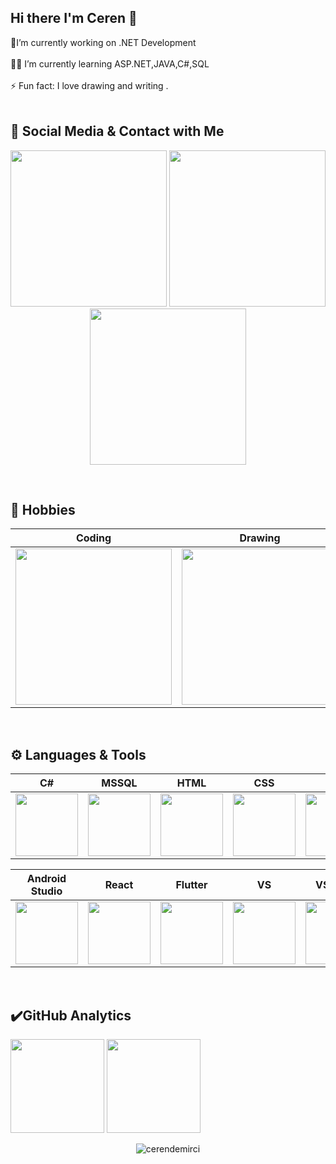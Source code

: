 ## Hi there I'm Ceren 👋  

🔭I’m currently working on .NET Development</br></br>👩‍💻 I’m currently learning ASP.NET,JAVA,C#,SQL </br></br>⚡ Fun fact: I love drawing and writing .</br></br>

## 💬 Social Media & Contact with Me
<p align="center">
<a target="_blank" href="https://www.instagram.com/crmdnrc/" title="instagram"><img style="width: 250px" src="https://store.donanimhaber.com/bd/c3/03/bdc30361440e496262e9b82eb2e4f2b4.gif"></a>
 <a target="_blank" href="https://www.linkedin.com/in/cerendemirci/" title="linkedin"><img  style="width: 250px"  src="https://64.media.tumblr.com/149c93a8d22068150496806213466bf1/70b13c238add7acc-a6/s500x750/f735a73b83a7354bbd4e3552786f43959181e07f.gifv"></a>
 <a target="_blank" href="mailto:ceren.demirci@outlook.com.tr" title="mail"><img style="width: 250px" src="https://img.wattpad.com/44d464038303783a85c35dec82cb51dca7b36bec/68747470733a2f2f73332e616d617a6f6e6177732e636f6d2f776174747061642d6d656469612d736572766963652f53746f7279496d6167652f51464e6a7a35793368674e6a33773d3d2d3638373639373835322e313537646436343564626265313065353931343431343837313731322e676966"></a>
</p>

</br>

## 🚀  Hobbies 

|Coding|Drawing|Traveling|Anime|Manga|
|:-:|:-:|:-:|:-:|:-:|
|<img style="width: 250px" src="https://media-exp1.licdn.com/dms/image/C4E22AQH5GL3PSpbk2w/feedshare-shrink_2048_1536/0/1608839033620?e=1648080000&v=beta&t=rJqN-2XdzFh9uhq4oQM0rg1wcFWC87HrKh-bIsSAWTY">|<img style="width: 250px" src="https://c.tenor.com/wJbcatwT09EAAAAC/coloring-draw.gif">|  <img style="width: 250px" src="https://data.whicdn.com/images/306387121/original.gif">|<img style="width: 200px" src="https://data.whicdn.com/images/64626199/original.gif">|<img style="width: 200px" src="https://i.pinimg.com/originals/91/c6/6e/91c66e567ee249c72ee74bc7cac2fca6.gif">|
</br>

## ⚙️ Languages & Tools 

|C#|MSSQL|HTML|CSS|PHP|Javascript
|:-:|:-:|:-:|:-:|:-:|:-:|
|<img style="width: 100px" src="https://i.stack.imgur.com/u6BUv.png">|<img style="width: 100px" src="https://banner2.cleanpng.com/20180620/vvv/kisspng-sql-computer-icons-document-file-format-5b2a12c312e667.3194279415294839710774.jpg">|<img style="width: 100px" src="https://miro.medium.com/max/1200/1*Dn1K1VzcPbUnr2w9cvQa0A.png">|<img style="width: 100px" src="https://cdn.pixabay.com/photo/2017/08/05/11/16/logo-2582747_1280.png">|<img style="width: 100px" src="https://e7.pngegg.com/pngimages/251/608/png-clipart-php-php.png">|<img style="width: 100px" src="https://caglarbostanci.com.tr/wp-content/uploads/2017/04/JS-caglarbostanci-com-tr.png">|

|Android Studio|React|Flutter|VS|VS Code|Git
|:-:|:-:|:-:|:-:|:-:|:-:|
|<img style="width: 100px" src="https://w7.pngwing.com/pngs/73/631/png-transparent-android-studio-integrated-development-environment-software-development-emulator-android-logo-emulator-mobile-app-development.png">|<img style="width: 100px" src="https://upload.wikimedia.org/wikipedia/commons/thumb/4/47/React.svg/1200px-React.svg.png">|<img style="width: 100px" src="https://zahidtekbas.com.tr/wp-content/uploads/2019/08/flutterlogo.png">|<img style="width: 100px" src="https://upload.wikimedia.org/wikipedia/commons/thumb/5/59/Visual_Studio_Icon_2019.svg/1280px-Visual_Studio_Icon_2019.svg.png">|<img style="width: 100px" src="https://gitlab.com/uploads/-/system/group/avatar/8264305/1200px-Visual_Studio_Code_1.35_icon.svg.png">|<img style="width: 100px" src="https://e7.pngegg.com/pngimages/182/979/png-clipart-github-repository-commit-version-control-github-angle-rectangle.png">|


</br>



## ✔️GitHub Analytics

<p align="left" >
<a href="https://github.com/crndmrc">
 <img height="150em" align:"center"  src="https://github-readme-stats-eight-theta.vercel.app/api?username=crndmrc&show_icons=true&theme=algolia&include_all_commits=true&count_private=true"/></a>
  <a href="https://github.com/crndmrc"><img height="150em" align:"center" src="https://github-readme-stats-eight-theta.vercel.app/api/top-langs/?username=crndmrc&layout=compact&langs_count=8&theme=algolia"/>
</a>
</p>

<p align="center"> <img src="https://komarev.com/ghpvc/?username=crndmrc&label=Profile%20views&color=0e75b6&style=flat" alt="cerendemirci" /></p>
